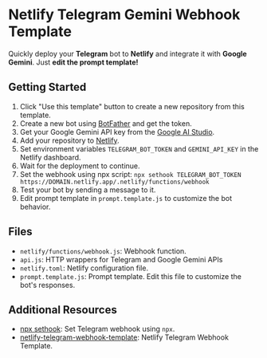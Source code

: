 # Netlify Telegram Gemini Webhook Template

Quickly deploy your **Telegram** bot to **Netlify** and integrate it with **Google Gemini**. Just **edit the prompt template!**

## Getting Started

1. Click "Use this template" button to create a new repository from this template.
2. Create a new bot using [BotFather](https://t.me/botfather) and get the token.
3. Get your Google Gemini API key from the [Google AI Studio](https://aistudio.google.com/app/apikey).
4. Add your repository to [Netlify](https://app.netlify.com/start).
5. Set environment variables `TELEGRAM_BOT_TOKEN` and `GEMINI_API_KEY` in the Netlify dashboard.
6. Wait for the deployment to continue.
7. Set the webhook using npx script: `npx sethook TELEGRAM_BOT_TOKEN https://DOMAIN.netlify.app/.netlify/functions/webhook`
8. Test your bot by sending a message to it.
9. Edit prompt template in `prompt.template.js` to customize the bot behavior.

## Files

- `netlify/functions/webhook.js`: Webhook function.
- `api.js`: HTTP wrappers for Telegram and Google Gemini APIs
- `netlify.toml`: Netlify configuration file.
- `prompt.template.js`: Prompt template. Edit this file to customize the bot's responses.

## Additional Resources

- [npx sethook](https://github.com/vvmspace/sethook): Set Telegram webhook using `npx`.
- [netlify-telegram-webhook-template](https://github.com/vvmspace/netlify-telegram-webhook-template): Netlify Telegram Webhook Template.
